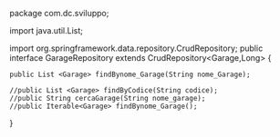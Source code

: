 package com.dc.sviluppo; 

import java.util.List;

import org.springframework.data.repository.CrudRepository;
public interface GarageRepository extends CrudRepository<Garage,Long> {
	
	public List <Garage> findBynome_Garage(String nome_Garage);
	
	//public List <Garage> findByCodice(String codice);
	//public String cercaGarage(String nome_garage);
	//public Iterable<Garage> findBynome_Garage();
}

